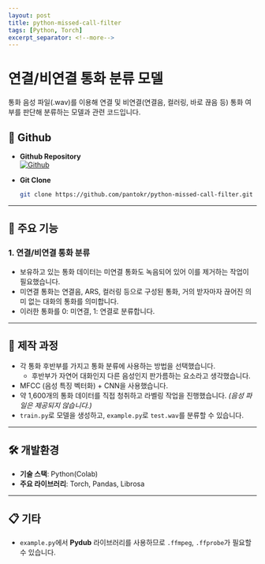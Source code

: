 ```yaml
---
layout: post
title: python-missed-call-filter
tags: [Python, Torch]
excerpt_separator: <!--more-->
---
```


# 연결/비연결 통화 분류 모델

<!--more-->

통화 음성 파일(.wav)를 이용해 연결 및 비연결(연결음, 컬러링, 바로 끊음 등) 통화 여부를 판단해 분류하는 모델과 관련 코드입니다.

## 🔗 Github

- **Github Repository**  
  [![Github](https://img.shields.io/badge/Github-Repository-black?logo=github)](https://github.com/pantokr/python-missed-call-filter)

- **Git Clone**
  ```bash
  git clone https://github.com/pantokr/python-missed-call-filter.git
  ```

---

## 📌 주요 기능

### 1. 연결/비연결 통화 분류

- 보유하고 있는 통화 데이터는 미연결 통화도 녹음되어 있어 이를 제거하는 작업이 필요했습니다.
- 미연결 통화는 연결음, ARS, 컬러링 등으로 구성된 통화, 거의 받자마자 끊어진 의미 없는 대화의 통화를 의미합니다.
- 이러한 통화를 0: 미연결, 1: 연결로 분류합니다.

---

## 📆 제작 과정

- 각 통화 후반부를 가지고 통화 분류에 사용하는 방법을 선택했습니다.
  - 후반부가 자연어 대화인지 다른 음성인지 판가름하는 요소라고 생각했습니다.
- MFCC (음성 특징 벡터화) + CNN을 사용했습니다.
- 약 1,600개의 통화 데이터를 직접 청취하고 라벨링 작업을 진행했습니다. _(음성 파일은 제공되지 않습니다.)_
- `train.py`로 모델을 생성하고, `example.py`로 `test.wav`를 분류할 수 있습니다.

---

## 🛠️ 개발환경

- **기술 스택**: Python(Colab)
- **주요 라이브러리**: Torch, Pandas, Librosa

---

## 📋 기타

- `example.py`에서 **Pydub** 라이브러리를 사용하므로 `.ffmpeg`, `.ffprobe`가 필요할 수 있습니다.
